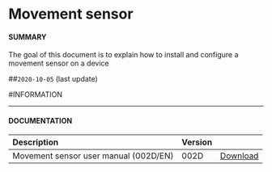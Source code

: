 # Movement sensor

#### **SUMMARY**
The goal of this document is to explain how to install and configure a movement sensor on a device

##`2020-10-05` (last update)

#INFORMATION
***********************************************************************
#### **DOCUMENTATION**
| Description                                                                      | Version |                 |
| :------------------------------------------------------------------------------- | :-------| :-------------- |
| Movement sensor user manual (002D/EN)                                                | 002D    | [Download](https://github.com/Qeedji/archives/blob/master/downloads/application-notes/movement-sensor/movement-sensor-user-manual-002D_en.pdf) |





